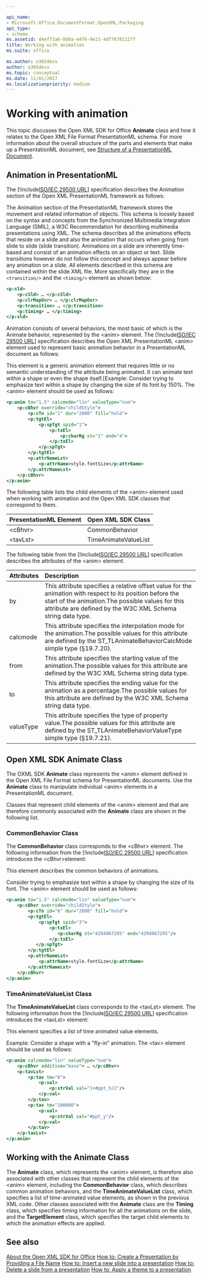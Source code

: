 ```yaml
---

api_name:
- Microsoft.Office.DocumentFormat.OpenXML.Packaging
api_type:
- schema
ms.assetid: d4ef73a6-888a-4476-9e21-4df76782127f
title: Working with animation
ms.suite: office

ms.author: o365devx
author: o365devx
ms.topic: conceptual
ms.date: 11/01/2017
ms.localizationpriority: medium
---
```


# Working with animation

This topic discusses the Open XML SDK for Office **Animate** class and how it relates to the Open XML File Format PresentationML schema. For more information about the overall structure of the parts and elements that make up a PresentationML document, see [Structure of a PresentationML Document](structure-of-a-presentationml-document.md).

## Animation in PresentationML

The [!include[ISO/IEC 29500 URL](../includes/iso-iec-29500-link.md)] specification describes the Animation section of the Open XML PresentationML framework as follows:

The Animation section of the PresentationML framework stores the movement and related information of objects. This schema is loosely based on the syntax and concepts from the Synchronized Multimedia Integration Language (SMIL), a W3C Recommendation for describing multimedia presentations using XML. The schema describes all the animations effects that reside on a slide and also the animation that occurs when going from slide to slide (slide transition). Animations on a slide are inherently time-based and consist of an animation effects on an object or text. Slide transitions however do not follow this concept and always appear before any animation on a slide. All elements described in this schema are contained within the slide XML file. More specifically they are in the `<transition/>` and the `<timing/>` element as shown below:

```xml
<p:sld>  
    <p:cSld> … </p:cSld>  
    <p:clrMapOvr> … </p:clrMapOvr>  
    <p:transition> … </p:transition>  
    <p:timing> … </p:timing>  
</p:sld>
```

Animation consists of several behaviors, the most basic of which is the Animate behavior, represented by the \<anim\> element. The [!include[ISO/IEC 29500 URL](../includes/iso-iec-29500-link.md)] specification describes the Open XML PresentationML \<anim\> element used to represent basic animation behavior in a PresentationML document as follows:

This element is a generic animation element that requires little or no semantic understanding of the attribute being animated. It can animate text within a shape or even the shape itself.[Example: Consider trying to emphasize text within a shape by changing the size of its font by 150%. The \<anim\> element should be used as follows:

```xml
<p:anim to="1.5" calcmode="lin" valueType="num">  
    <p:cBhvr override="childStyle">  
        <p:cTn id="1" dur="2000" fill="hold">  
        <p:tgtEl>  
            <p:spTgt spid="1">  
                <p:txEl>  
                    <p:charRg st="1" end="4">  
                </p:txEl>  
            </p:spTgt>  
        </p:tgtEl>  
        <p:attrNameLst>  
            <p:attrName>style.fontSize</p:attrName>  
        </p:attrNameLst>  
    </p:cBhvr>  
</p:anim>
```

The following table lists the child elements of the \<anim\> element used when working with animation and the Open XML SDK classes that correspond to them.

| **PresentationML Element** | **Open XML SDK Class** |
|:---------------------------|:----------------------------|
|         \<cBhvr\>          |       CommonBehavior       |
|         \<tavLst\>         |    TimeAnimateValueList    |

The following table from the [!include[ISO/IEC 29500 URL](../includes/iso-iec-29500-link.md)] specification describes the attributes of the \<anim\> element.

| **Attributes** | **Description**                                             |
|:---------------|:-----------------------------------------------------------------|
| by        | This attribute specifies a relative offset value for the animation with respect to its position before the start of the animation.The possible values for this attribute are defined by the W3C XML Schema string data type. |
| calcmode  | This attribute specifies the interpolation mode for the animation.The possible values for this attribute are defined by the ST_TLAnimateBehaviorCalcMode simple type (§19.7.20).      |
| from      | This attribute specifies the starting value of the animation.The possible values for this attribute are defined by the W3C XML Schema string data type.             |
| to        | This attribute specifies the ending value for the animation as a percentage.The possible values for this attribute are defined by the W3C XML Schema string data type.       |
| valueType | This attribute specifies the type of property value.The possible values for this attribute are defined by the ST_TLAnimateBehaviorValueType simple type (§19.7.21).           |

## Open XML SDK Animate Class

The OXML SDK **Animate** class represents the \<anim\> element defined in the Open XML File Format schema for PresentationML documents. Use the **Animate**
class to manipulate individual \<anim\> elements in a PresentationML document.

Classes that represent child elements of the \<anim\> element and that are therefore commonly associated with the **Animate** class are shown in the following list.

### CommonBehavior Class

The **CommonBehavior** class corresponds to the \<cBhvr\> element. The following information from the [!include[ISO/IEC 29500 URL](../includes/iso-iec-29500-link.md)] specification introduces the \<cBhvr\>element:

This element describes the common behaviors of animations.  

Consider trying to emphasize text within a shape by changing the size of its font. The \<anim\> element should be used as follows:

```xml
<p:anim to="1.5" calcmode="lin" valueType="num">  
    <p:cBhvr override="childStyle">  
        <p:cTn id="6" dur="2000" fill="hold">  
        <p:tgtEl>  
            <p:spTgt spid="3">  
                <p:txEl>  
                   <p:charRg st="4294967295" end="4294967295"/>  
                </p:txEl>  
           </p:spTgt>  
        </p:tgtEl>  
        <p:attrNameLst>  
            <p:attrName>style.fontSize</p:attrName>  
        </p:attrNameLst>  
    </p:cBhvr>  
</p:anim>
```

### TimeAnimateValueList Class

The **TimeAnimateValueList** class corresponds to the \<tavLst\> element. The following information from the [!include[ISO/IEC 29500 URL](../includes/iso-iec-29500-link.md)] specification introduces the \<tavLst\> element:

This element specifies a list of time animated value elements.

Example: Consider a shape with a "fly-in" animation. The \<tav\> element should be used as follows:

```xml
<p:anim calcmode="lin" valueType="num">  
    <p:cBhvr additive="base"> … </p:cBhvr>  
    <p:tavLst>  
        <p:tav tm="0">  
            <p:val>  
                <p:strVal val="1+#ppt_h/2"/>  
            </p:val>  
        </p:tav>  
        <p:tav tm="100000">  
            <p:val>  
                <p:strVal val="#ppt_y"/>  
            </p:val>  
        </p:tav>  
    </p:tavLst>  
</p:anim>
```

## Working with the Animate Class

The **Animate** class, which represents the \<anim\> element, is therefore also associated with other classes that represent the child elements of the \<anim\> element, including the **CommonBehavior** class, which describes common animation behaviors, and the **TimeAnimateValueList** class, which specifies a list of time-animated value elements, as shown in the previous XML code. Other classes associated with the **Animate** class are the **Timing** class, which specifies timing information for all the animations on the slide, and the **TargetElement** class, which specifies the target child elements to which the animation effects are applied.

## See also

[About the Open XML SDK for Office](../about-the-open-xml-sdk.md)
[How to: Create a Presentation by Providing a File Name](how-to-create-a-presentation-document-by-providing-a-file-name.md)
[How to: Insert a new slide into a presentation](how-to-insert-a-new-slide-into-a-presentation.md)
[How to: Delete a slide from a presentation](how-to-delete-a-slide-from-a-presentation.md)
[How to: Apply a theme to a presentation](how-to-apply-a-theme-to-a-presentation.md)  
